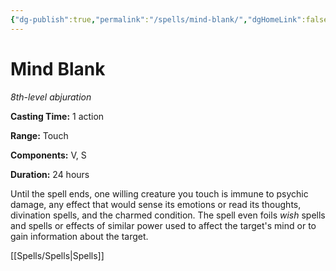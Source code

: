 ```yaml
---
{"dg-publish":true,"permalink":"/spells/mind-blank/","dgHomeLink":false,"dgPassFrontmatter":true}
---
```



# Mind Blank

*8th-level abjuration*

**Casting Time:** 1 action

**Range:** Touch

**Components:** V, S

**Duration:** 24 hours

Until the spell ends, one willing creature you touch is immune to psychic damage, any effect that would sense its emotions or read its thoughts, divination spells, and the charmed condition. The spell even foils *wish* spells and spells or effects of similar power used to affect the target's mind or to gain information about the target.


[[Spells/Spells|Spells]]